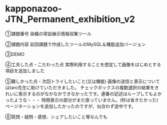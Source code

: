 # kapponazoo-JTN_Permanent_exhibition_v2

①課題番号
染織の常設展示情報収集ツール

②課題内容
前回課題で作成したツールのMySQL＆機能追加バージョン

③DEMO

④工夫した点・こだわった点
実際利用することを想定して画像をはじめとする項目を追加しました

⑤難しかった点・次回トライしたいこと(又は機能)
画像の送信と表示についてはtaro先生に助けていただきました。
チェックボックスの複数選択の結果をきれいに表示するのがなかなかできなかったです。連番の記述はループしてもよかったような・・・
時間表示の部分がまだ直っていません。(秒は省きたかった)
ページネーションを追加したかったのですが、似合わず途中です。

⑥質問・疑問・感想、シェアしたいこと等なんでも

